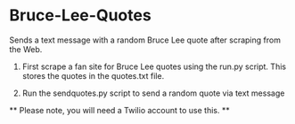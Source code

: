 # Bruce-Lee-Quotes
Sends a text message with a random Bruce Lee quote after scraping from the Web. 

1) First scrape a fan site for Bruce Lee quotes using the run.py script. This stores the quotes in the quotes.txt file. 

2) Run the sendquotes.py script to send a random quote via text message

** Please note, you will need a Twilio account to use this. **
